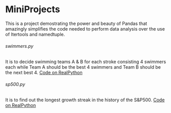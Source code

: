 # MiniProjects

This is a project demostrating the power and beauty of Pandas that amazingly simplifies the code needed to perform data analysis over the use of Itertools and namedtuple.

###### swimmers.py
It is to decide swimming teams A & B for each stroke consisting 4 swimmers each while Team A should be the best 4 swimmers and Team B should be the next best 4.
[Code on RealPython](https://realpython.com/python-itertools/#building-relay-teams-from-swimmer-data)

###### sp500.py
It is to find out the longest growth streak in the history of the S&P500.
[Code on RealPython](https://realpython.com/python-itertools/#analyzing-the-sp500)
